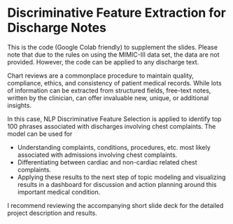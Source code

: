 # Discriminative Feature Extraction for Discharge Notes
This is the code (Google Colab friendly) to supplement the slides. Please note that due to the rules on using the MIMIC-III data set, the data are not provided. However, the code can be applied to any discharge text. 

Chart reviews are a commonplace procedure to maintain quality, compliance, ethics, and consistency of patient medical records. While lots of information can be extracted from structured fields, free-text notes, written by the clinician, can offer invaluable new, unique, or additional insights. 

In this case, NLP Discriminative Feature Selection is applied to identify top 100 phrases associated with discharges involving chest complaints. The model can be used for
- Understanding complaints, conditions, procedures, etc. most likely associated with admissions involving chest complaints. 
- Differentiating between cardiac and non-cardiac related chest complaints.  
- Applying these results to the next step of topic modeling and visualizing results in a dashboard for discussion and action planning around this important medical condition.

I recommend reviewing the accompanying short slide deck for the detailed project description and results.
